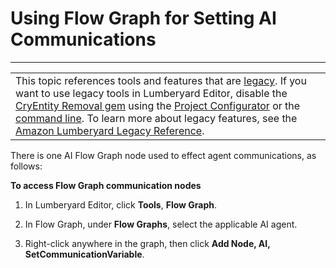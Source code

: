 # Using Flow Graph for Setting AI Communications<a name="ai-comm-fg"></a>


****  

|  | 
| --- |
| This topic references tools and features that are [legacy](https://docs.aws.amazon.com/lumberyard/latest/userguide/ly-glos-chap.html#legacy)\. If you want to use legacy tools in Lumberyard Editor, disable the [CryEntity Removal gem](https://docs.aws.amazon.com/lumberyard/latest/userguide/gems-system-cryentity-removal-gem.html) using the [Project Configurator](https://docs.aws.amazon.com/lumberyard/latest/userguide/configurator-intro.html) or the [command line](https://docs.aws.amazon.com/lumberyard/latest/userguide/lmbr-exe.html)\. To learn more about legacy features, see the [Amazon Lumberyard Legacy Reference](https://docs.aws.amazon.com/lumberyard/latest/legacyreference/)\. | 

There is one AI Flow Graph node used to effect agent communications, as follows:

**To access Flow Graph communication nodes**

1. In Lumberyard Editor, click **Tools**, **Flow Graph**\.

1. In Flow Graph, under **Flow Graphs**, select the applicable AI agent\.

1. Right\-click anywhere in the graph, then click **Add Node, AI, SetCommunicationVariable**\.